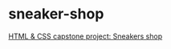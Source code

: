 # sneaker-shop
[HTML &amp; CSS capstone project: Sneakers shop](https://www.notion.so/HTML-CSS-capstone-project-Sneakers-shop-a3c5d4e66fa54d599464cbf1449d46d2)
